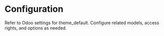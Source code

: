 # Configuration

Refer to Odoo settings for theme_default. Configure related models, access rights, and options as needed.
